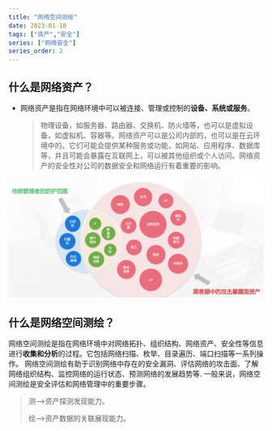```yaml
---
title: "网络空间测绘"
date: 2023-01-10
tags: ["资产","安全"]
series: ["网络安全"]
series_order: 2
---
```


## 什么是网络资产？

- 网络资产是指在网络环境中可以被连接、管理或控制的**设备、系统或服务**。

  > 物理设备，如服务器、路由器、交换机、防火墙等，也可以是虚拟设备，如虚拟机、容器等。网络资产可以是公司内部的，也可以是在云环境中的。它们可能会提供某种服务或功能，如网站、应用程序、数据库等，并且可能会暴露在互联网上，可以被其他组织或个人访问。网络资产的安全性对公司的数据安全和网络运行有着重要的影响。

![image-20230111110933449](../docs/img/202301111109627.png)

## 什么是网络空间测绘？

网络空间测绘是指在网络环境中对网络拓扑、组织结构、网络资产、安全性等信息进行**收集和分析**的过程。它包括网络扫描、枚举、目录遍历、端口扫描等一系列操作。 网络空间测绘有助于识别网络中存在的安全漏洞、评估网络的攻击面、了解网络组织结构、监控网络的运行状态、预测网络的发展趋势等. 一般来说，网络空间测绘是安全评估和网络管理中的重要步骤。

> 测—>资产探测发现能力。
>
> 绘—>资产数据的关联展现能力。